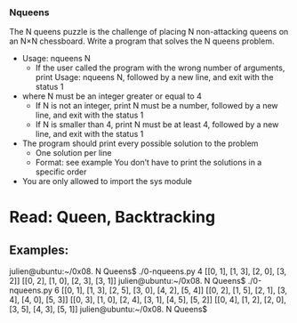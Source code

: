 ### Nqueens

The N queens puzzle is the challenge of placing N non-attacking queens on an N×N chessboard. Write a program that solves the N queens problem.

- Usage: nqueens N
  - If the user called the program with the wrong number of arguments, print Usage: nqueens N, followed by a new line, and exit with the status 1
- where N must be an integer greater or equal to 4
  - If N is not an integer, print N must be a number, followed by a new line, and exit with the status 1
  - If N is smaller than 4, print N must be at least 4, followed by a new line, and exit with the status 1
- The program should print every possible solution to the problem
  - One solution per line
  - Format: see example
    You don’t have to print the solutions in a specific order
- You are only allowed to import the sys module

# Read: Queen, Backtracking

## Examples:

julien@ubuntu:~/0x08. N Queens$ ./0-nqueens.py 4
[[0, 1], [1, 3], [2, 0], [3, 2]]
[[0, 2], [1, 0], [2, 3], [3, 1]]
julien@ubuntu:~/0x08. N Queens$ ./0-nqueens.py 6
[[0, 1], [1, 3], [2, 5], [3, 0], [4, 2], [5, 4]]
[[0, 2], [1, 5], [2, 1], [3, 4], [4, 0], [5, 3]]
[[0, 3], [1, 0], [2, 4], [3, 1], [4, 5], [5, 2]]
[[0, 4], [1, 2], [2, 0], [3, 5], [4, 3], [5, 1]]
julien@ubuntu:~/0x08. N Queens$
